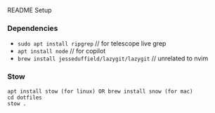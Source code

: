 README Setup

### Dependencies
- `sudo apt install ripgrep` // for telescope live grep
- `apt install node` // for copilot
- `brew install jesseduffield/lazygit/lazygit` // unrelated to nvim

### Stow 
```
apt install stow (for linux) OR brew install snow (for mac)
cd dotfiles
stow .
```
